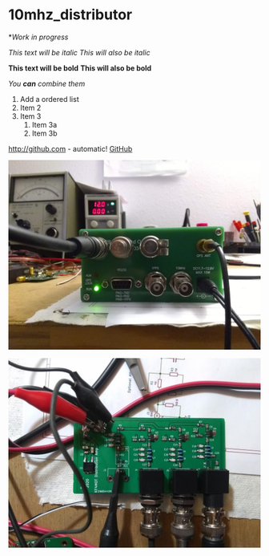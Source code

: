 # 10mhz_distributor
**Work in progress*

*This text will be italic*
_This will also be italic_

**This text will be bold**
__This will also be bold__

_You **can** combine them_

1. Add a ordered list
1. Item 2
1. Item 3
   1. Item 3a
   1. Item 3b


http://github.com - automatic!
[GitHub](http://github.com)

[comment]: # (This actually is the most platform independent comment/needs blank line before)

![Completed ](https://github.com/kf4mot/10mhz_distributor/blob/master/images/finished-gpsdo.jpg "Completed")

![BoardTop](https://github.com/kf4mot/10mhz_distributor/blob/master/images/board-assy-top.jpg)

